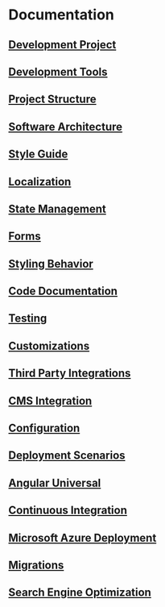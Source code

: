 # Documentation

## [Development Project](./development-project.md)

## [Development Tools](./development-tools.md)

## [Project Structure](./project-structure.md)

## [Software Architecture](./software-architecture.md)

## [Style Guide](./style-guide.md)

## [Localization](./localization.md)

## [State Management](./state-management.md)

## [Forms](./forms.md)

## [Styling Behavior](./styling-behavior.md)

## [Code Documentation](./code-documentation.md)

## [Testing](./testing.md)

## [Customizations](./customizations.md)

## [Third Party Integrations](./third-party-integrations.md)

## [CMS Integration](./cms-integration.md)

## [Configuration](./configuration.md)

## [Deployment Scenarios](./deployment-scenarios.md)

## [Angular Universal](./angular-universal.md)

## [Continuous Integration](./continous-integration.md)

## [Microsoft Azure Deployment](./microsoft-azure-deployment.md)

## [Migrations](./migrations.md)

## [Search Engine Optimization](./search-engine-optimization.md)
